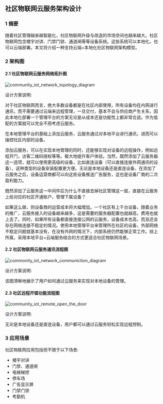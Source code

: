 ## 社区物联网云服务架构设计



### 1 摘要

随着社区管理越来越智能化，社区物联网升级与改造的市场空间也越来越大。社区物联网包含楼宇对讲、门禁门锁、通道闸等等设备系统。这些系统可以本地化，也可以云端部署。本文将介绍一种支持云端+本地化社区物联网架构模型。  



### 2 架构图

#### 2.1 社区物联网云服务网络拓扑图

![community_iot_network_topology_diagram](https://cdn.jsdelivr.net/gh/Flying9001/images/pic2023/community_iot_network_topology_diagram.jpg)

设计方案说明:  

对于社区物联网而言，绝大多数设备都是在社区内部使用，所有设备均在内网进行通讯，而不需要通过云端来远程管理，一旦交付，基本不会与供应商产生关系，因此本地化部署一个管理平台的方案无论是从成本还是功能性上都非常合适。作为低配的方案就可以完全不用考虑云服务。  

在本地管理平台的基础上添加云服务，云服务通过对本地平台进行通讯，进而可以操控社区内部的设备。  

添加云服务，可以在实现本地管理的同时，还能够实现对设备的远程操作，例如远程开门，访客二维码授权等等。极大地提升客户体验。当然，既然添加了云服务器这一选项，就可以使用更高级的设备，比如直连设备（可以直接连接外网通讯的设备），这种类型的设备安装配置更方便。无论是本地设备还是直连设备，在添加了云服务之后，设备运营商都可以向这些设备推送广告服务，这也是设备厂商的二次盈利能力。  

既然添加了云服务这一中间件后为什么不直接去掉社区管理这一层，直接在云服务上给对应的社区开通账户，管理下属设备？  

如果这么做，则设备商的运营成本将大幅增加。一个社区有上千台设备，随着业务的推广，云服务接入的设备越来越多，这是需要的服务器配置也就越高，费用也就上去了。同时，如果所有设备都直接连接公网的云服务，设备成本也高，而且还会存在网络连接不稳定的情况。使用本地管理平台来管理所在社区的设备，外部网络不稳定问题就基本没有，在没有外网的情况下，内部系统仍然能够正常工作。综上所属，采用本地平台+云端服务结合的方式更适合社区物联网场景。  



#### 2.2 社区物联网云服务通讯流程图

![commonity_iot_network_communiction_diagram](https://cdn.jsdelivr.net/gh/Flying9001/images/pic2023/commonity_iot_network_communiction_diagram.jpg)

设计方案说明:  

该图清晰地展示了用户如何通过云服务来实现对本地设备的管理。  



#### 2.3 社区远程开锁功能流程图

![community_iot_remote_open_the_door](https://cdn.jsdelivr.net/gh/Flying9001/images/pic2023/community_iot_remote_open_the_door.jpg)

设计方案说明:  

无论是本地设备还是直连设备，用户都可以通过云服务轻松实现远程控制。  



### 3 应用场景

社区物联网应用包括但不限于以下场景:  

- 楼宇对讲
- 门禁、通道闸
- 电梯梯控
- 停车场
- 广告显示屏
- 门禁门锁
- 考勤机


